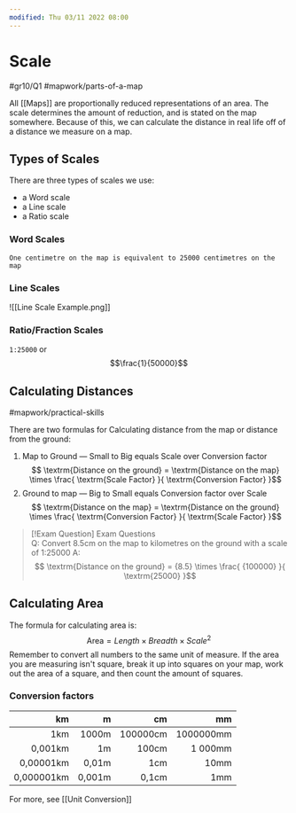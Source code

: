 ```yaml
---
modified: Thu 03/11 2022 08:00
---
```

# Scale
#gr10/Q1 #mapwork/parts-of-a-map

All [[Maps]] are proportionally reduced representations of an area. The scale determines the amount of reduction, and is stated on the map somewhere. Because of this, we can calculate the distance in real life off of a distance we measure on a map. 

## Types of Scales
There are three types of scales we use:
- a Word scale
- a Line scale
- a Ratio scale

### Word Scales
`` One centimetre on the map is equivalent to 25000 centimetres on the map ``
### Line Scales
![[Line Scale Example.png]]

### Ratio/Fraction Scales
`` 1:25000 ``
or
$$\frac{1}{50000}$$

## Calculating Distances
#mapwork/practical-skills 

There are two formulas for Calculating distance from the map or distance from the ground:
1. Map to Ground — Small to Big equals Scale over Conversion factor
	$$ \textrm{Distance on the ground} = \textrm{Distance on the map} \times \frac{ \textrm{Scale Factor} }{ \textrm{Conversion Factor} }$$
2. Ground to map — Big to Small equals Conversion factor over Scale
	$$ \textrm{Distance on the map} = \textrm{Distance on the ground} \times \frac{ \textrm{Conversion Factor} }{ \textrm{Scale Factor} }$$
>[!Exam Question] Exam Questions  
>Q: Convert 8.5cm on the map to kilometres on the ground with a scale of 1:25000
>A: $$ \textrm{Distance on the ground} = {8.5} \times \frac{ {100000} }{ \textrm{25000} }$$
## Calculating Area
The formula for calculating area is:
$$\textrm{Area} = Length \times Breadth \times Scale^2 $$
Remember to convert all numbers to the same unit of measure. 
If the area you are measuring isn't square, break it up into squares on your map, work out the area of a square, and then count the amount of squares.   

### Conversion factors

|         km |      m |       cm |        mm |
| ----------:| ------:| --------:| ---------:|
|        1km |  1000m | 100000cm | 1000000mm |
|    0,001km |     1m |    100cm |   1 000mm |
|  0,00001km |  0,01m |      1cm |      10mm |
| 0,000001km | 0,001m |    0,1cm |       1mm |

For more, see [[Unit Conversion]]